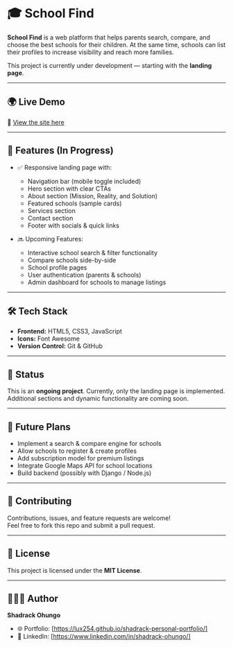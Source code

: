 # 🎓 School Find

**School Find** is a web platform that helps parents search, compare, and choose the best schools for their children. At the same time, schools can list their profiles to increase visibility and reach more families.  

This project is currently under development — starting with the **landing page**.

---

## 🌍 Live Demo

🔗 [View the site here](https://lux254.github.io/schoolfind-website)  

---

## 🚀 Features (In Progress)

- ✅ Responsive landing page with:
  - Navigation bar (mobile toggle included)
  - Hero section with clear CTAs
  - About section (Mission, Reality, and Solution)
  - Featured schools (sample cards)
  - Services section
  - Contact section
  - Footer with socials & quick links

- 🔜 Upcoming Features:
  - Interactive school search & filter functionality  
  - Compare schools side-by-side  
  - School profile pages  
  - User authentication (parents & schools)  
  - Admin dashboard for schools to manage listings  

---

## 🛠️ Tech Stack

- **Frontend:** HTML5, CSS3, JavaScript  
- **Icons:** Font Awesome  
- **Version Control:** Git & GitHub  

---

## 📌 Status

This is an **ongoing project**. Currently, only the landing page is implemented. Additional sections and dynamic functionality are coming soon.  

---

## 🎯 Future Plans

- Implement a search & compare engine for schools  
- Allow schools to register & create profiles  
- Add subscription model for premium listings  
- Integrate Google Maps API for school locations  
- Build backend (possibly with Django / Node.js)  

---

## 🤝 Contributing

Contributions, issues, and feature requests are welcome!  
Feel free to fork this repo and submit a pull request.  

---

## 📜 License

This project is licensed under the **MIT License**.

---

## 👨🏽‍💻 Author

**Shadrack Ohungo**  
- 🌐 Portfolio: [https://lux254.github.io/shadrack-personal-portfolio/]  
- 💼 LinkedIn: [https://www.linkedin.com/in/shadrack-ohungo/]  
